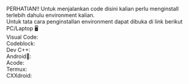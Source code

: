 PERHATIAN!!
Untuk menjalankan code disini kalian perlu menginstall terlebih dahulu environment kalian.</br>Untuk tata cara penginstallan environment dapat dibuka di link berikut </br> PC/Laptop 🖥️</br>Visual Code:     </br>Codeblock:   </br>Dev C++:   </br>Android📱:</br>Acode:  </br>Termux: </br>CXXdroid:   


